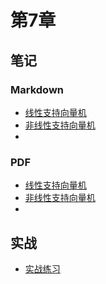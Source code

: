 # 第7章
## 笔记
### Markdown
- [线性支持向量机](./线性支持向量机SVM.md)  
- [非线性支持向量机](./非线性支持向量机SVM.md)  
- 
### PDF
- [线性支持向量机](./线性支持向量机SVM.pdf)  
- [非线性支持向量机](./非线性支持向量机SVM.pdf) 
-  
## 实战
- [实战练习](./Experiment-SVM)  
